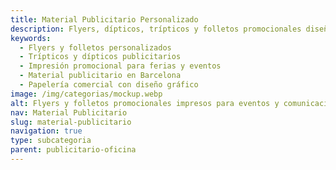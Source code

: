 ```yaml
---
title: Material Publicitario Personalizado
description: Flyers, dípticos, trípticos y folletos promocionales diseñados para comunicar con impacto. Impresión publicitaria de calidad para empresas y campañas comerciales.
keywords:
  - Flyers y folletos personalizados
  - Trípticos y dípticos publicitarios
  - Impresión promocional para ferias y eventos
  - Material publicitario en Barcelona
  - Papelería comercial con diseño gráfico
image: /img/categorias/mockup.webp
alt: Flyers y folletos promocionales impresos para eventos y comunicación empresarial
nav: Material Publicitario
slug: material-publicitario
navigation: true
type: subcategoria
parent: publicitario-oficina
---
```

